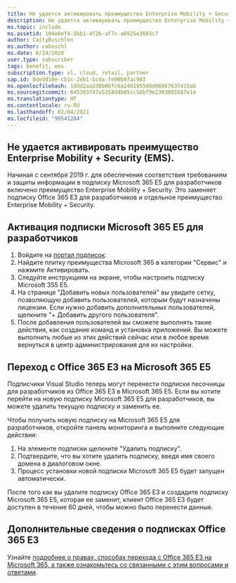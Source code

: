 ```yaml
---
title: Не удается активировать преимущество Enterprise Mobility + Security (EMS)
description: Не удается активировать преимущество Enterprise Mobility + Security (EMS), входящее в мою подписку Visual Studio.
ms.topic: include
ms.assetid: 104e6ef4-5bb1-4f26-af7c-a6925e3665c7
author: CaityBuschlen
ms.author: cabuschl
ms.date: 8/14/2020
user.type: subscriber
tags: benefit, ems
subscription.type: vl, cloud, retail, partner
sap.id: 8dedd10e-cb1c-2eb1-bcda-fe00b07ac903
ms.openlocfilehash: 1d9d2aa2d8b86fc6a2481955d8d06967637415ab
ms.sourcegitcommit: 645303f47a5258d4b65cc56bf9e2303865587e1e
ms.translationtype: HT
ms.contentlocale: ru-RU
ms.lasthandoff: 02/04/2021
ms.locfileid: "99541284"
---
```

## <a name="im-unable-to-activate-my-enterprise-mobility--security-ems-benefit"></a>Не удается активировать преимущество Enterprise Mobility + Security (EMS).

Начиная с сентября 2019 г. для обеспечения соответствия требованиям и защиты информации в подписку Microsoft 365 E5 для разработчиков включено преимущество Enterprise Mobility + Security. Это заменяет подписку Office 365 E3 для разработчиков и отдельное преимущество Enterprise Mobility + Security. 

## <a name="activate-microsoft-365-e5-developer-subscription"></a>Активация подписки Microsoft 365 E5 для разработчиков  

1. Войдите на [портал подписок](https://my.visualstudio.com/benefits). 
1. Найдите плитку преимущества Microsoft 365 в категории "Сервис" и нажмите Активировать. 
1. Следуйте инструкциям на экране, чтобы настроить подписку Microsoft 355 E5. 
1. На странице "Добавить новых пользователей" вы увидите сетку, позволяющую добавить пользователей, которым будут назначены лицензии. Если нужно добавить дополнительных пользователей, щелкните "+ Добавить другого пользователя". 
1. После добавления пользователей вы сможете выполнять такие действия, как создание команд и установка приложений. Вы можете выполнить любые из этих действий сейчас или в любое время вернуться в центр администрирования для их настройки. 

## <a name="migrate-from-office-365-e3-to-microsoft-365-e5"></a>Переход с Office 365 E3 на Microsoft 365 E5 

Подписчики Visual Studio теперь могут перенести подписки песочницы для разработчиков из Office 365 E3 в Microsoft 365 E5. Если вы хотите перейти на новую подписку Microsoft 365 E5 для разработчиков, вы можете удалить текущую подписку и заменить ее. 

Чтобы получить новую подписку на Microsoft 365 E5 для разработчиков, откройте панель мониторинга и выполните следующие действия: 
1. На элементе подписки щелкните "Удалить подписку". 
1. Подтвердите, что вы хотите удалить подписку, введя имя своего домена в диалоговом окне. 
1. Процесс установки новой подписки Microsoft 365 E5 будет запущен автоматически. 

После того как вы удалите подписку Office 365 E3 и создадите подписку Microsoft 365 E5, которая ее заменит, клиент Office 365 E3 будет доступен в течение 60 дней, чтобы можно было перенести данные. 

## <a name="more-information-about-office-365-e3-subscriptions"></a>Дополнительные сведения о подписках Office 365 E3

Узнайте [подробнее о правах, способах перехода с Office 365 E3 на Microsoft 365, а также ознакомьтесь со связанными с этим вопросами и ответами](https://docs.microsoft.com/visualstudio/subscriptions/vs-m365).  